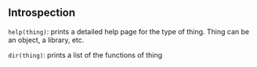 ## Introspection

`help(thing)`: prints a detailed help page for the type of thing. Thing can be an object, a library, etc.

`dir(thing)`: prints a list of the functions of thing


